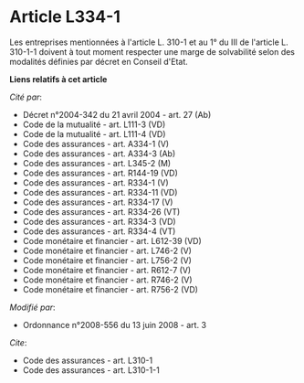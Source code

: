 # Article L334-1

Les entreprises mentionnées à l'article L. 310-1 et au 1° du III de l'article L. 310-1-1 doivent à tout moment respecter une
marge de solvabilité selon des modalités définies par décret en Conseil d'Etat.

**Liens relatifs à cet article**

_Cité par_:

  - Décret n°2004-342 du 21 avril 2004 - art. 27 (Ab)
  - Code de la mutualité - art. L111-3 (VD)
  - Code de la mutualité - art. L111-4 (VD)
  - Code des assurances - art. A334-1 (V)
  - Code des assurances - art. A334-3 (Ab)
  - Code des assurances - art. L345-2 (M)
  - Code des assurances - art. R144-19 (VD)
  - Code des assurances - art. R334-1 (V)
  - Code des assurances - art. R334-11 (VD)
  - Code des assurances - art. R334-17 (V)
  - Code des assurances - art. R334-26 (VT)
  - Code des assurances - art. R334-3 (VD)
  - Code des assurances - art. R334-4 (VT)
  - Code monétaire et financier - art. L612-39 (VD)
  - Code monétaire et financier - art. L746-2 (V)
  - Code monétaire et financier - art. L756-2 (V)
  - Code monétaire et financier - art. R612-7 (V)
  - Code monétaire et financier - art. R746-2 (V)
  - Code monétaire et financier - art. R756-2 (VD)

_Modifié par_:

  - Ordonnance n°2008-556 du 13 juin 2008 - art. 3

_Cite_:

  - Code des assurances - art. L310-1
  - Code des assurances - art. L310-1-1
